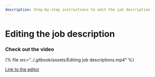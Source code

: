 ```yaml
---
description: Step-by-step instructions to edit the job description
---
```


# Editing the job description

### Check out the video

{% file src="../.gitbook/assets/Editing job descriptions.mp4" %}

[Link to the editor](https://gitlab.com/-/ide/project/eccoo-platform/services/recruitment/tree/master/-/app/routes/\_\_pages/job-description.mdx/)
